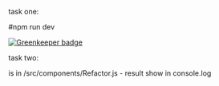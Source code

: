 task one:

#npm run dev

[![Greenkeeper badge](https://badges.greenkeeper.io/cerico/sk.svg)](https://greenkeeper.io/)

task two:

is in /src/components/Refactor.js - result show in console.log
